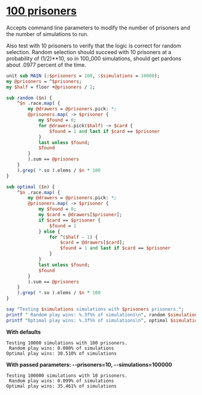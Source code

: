 [1]: https://rosettacode.org/wiki/100_prisoners

# [100 prisoners][1]





Accepts command line parameters to modify the number of prisoners and the number of simulations to run.



Also test with 10 prisoners to verify that the logic is correct for random selection. Random selection should succeed with 10 prisoners at a probability of (1/2)\*\*10, so in 100\_000 simulations, should get pardons about .0977 percent of the time.

```perl
unit sub MAIN (:$prisoners = 100, :$simulations = 10000);
my @prisoners = ^$prisoners;
my $half = floor +@prisoners / 2;

sub random ($n) {
    ^$n .race.map( {
        my @drawers = @prisoners.pick: *;
        @prisoners.map( -> $prisoner {
            my $found = 0;
            for @drawers.pick($half) -> $card {
                $found = 1 and last if $card == $prisoner
            }
            last unless $found;
            $found
        }
        ).sum == @prisoners
    }
    ).grep( *.so ).elems / $n * 100
}

sub optimal ($n) {
    ^$n .race.map( {
        my @drawers = @prisoners.pick: *;
        @prisoners.map( -> $prisoner {
            my $found = 0;
            my $card = @drawers[$prisoner];
            if $card == $prisoner {
                $found = 1
            } else {
                for ^($half - 1) {
                    $card = @drawers[$card];
                    $found = 1 and last if $card == $prisoner
                }
            }
            last unless $found;
            $found
        }
        ).sum == @prisoners
    }
    ).grep( *.so ).elems / $n * 100
}

say "Testing $simulations simulations with $prisoners prisoners.";
printf " Random play wins: %.3f%% of simulations\n", random $simulations;
printf "Optimal play wins: %.3f%% of simulations\n", optimal $simulations;
```


**With defaults**


```
Testing 10000 simulations with 100 prisoners.
 Random play wins: 0.000% of simulations
Optimal play wins: 30.510% of simulations
```


**With passed parameters: --prisoners=10, --simulations=100000**


```
Testing 100000 simulations with 10 prisoners.
 Random play wins: 0.099% of simulations
Optimal play wins: 35.461% of simulations
```
